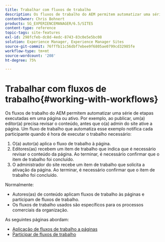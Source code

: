 ```yaml
---
title: Trabalhar com fluxos de trabalho
description: Os fluxos de trabalho do AEM permitem automatizar uma série de etapas executadas em uma página ou ativo. Por exemplo, ao publicar, um(a) editor(a) precisa revisar o conteúdo, antes que o(a) admin do site ative a página. Um fluxo de trabalho que automatiza esse exemplo notifica cada participante quando é hora de executar o trabalho necessário.
contentOwner: Chris Bohnert
products: SG_EXPERIENCEMANAGER/6.5/SITES
content-type: reference
topic-tags: site-features
exl-id: 298fcfeb-dc8d-4edc-8743-83c0e5e5bc08
solution: Experience Manager, Experience Manager Sites
source-git-commit: 76fffb11c56dbf7ebee9f6805ae0799cd32985fe
workflow-type: tm+mt
source-wordcount: '208'
ht-degree: 75%

---
```


# Trabalhar com fluxos de trabalho{#working-with-workflows}

Os fluxos de trabalho do AEM permitem automatizar uma série de etapas executadas em uma página ou ativo. Por exemplo, ao publicar, um(a) editor(a) precisa revisar o conteúdo, antes que o(a) admin do site ative a página. Um fluxo de trabalho que automatiza esse exemplo notifica cada participante quando é hora de executar o trabalho necessário:

1. O(a) autor(a) aplica o fluxo de trabalho à página.
1. Editores(as) recebem um item de trabalho que indica que é necessário revisar o conteúdo da página. Ao terminar, é necessário confirmar que o item de trabalho foi concluído.
1. O administrador do site recebe um item de trabalho que solicita a ativação da página. Ao terminar, é necessário confirmar que o item de trabalho foi concluído.

Normalmente:

* Autores(as) de conteúdo aplicam fluxos de trabalho às páginas e participam de fluxos de trabalho.
* Os fluxos de trabalho usados são específicos para os processos comerciais da organização.

As seguintes páginas abordam:

* [Aplicação de fluxos de trabalho a páginas](/help/sites-classic-ui-authoring/classic-workflows-applying.md)
* [Participar de fluxos de trabalho](/help/sites-classic-ui-authoring/classic-workflows-participating.md)
